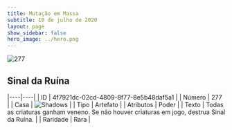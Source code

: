 ```yaml
---
title: Mutação em Massa
subtitle: 10 de julho de 2020
layout: page
show_sidebar: false
hero_image: ../hero.png
---
```


![277](https://cdn.keyforgegame.com/media/card_front/pt/479_277_445R8934758P_pt.png)

## Sinal da Ruína

|----|----|
| ID | 4f7921dc-02cd-4809-8f77-8e5b48daf5a1 |
| Número | 277 |
| Casa | ![Shadows](https://archonarcana.com/images/thumb/e/ee/Shadows.png/22px-Shadows.png "Sombras") |
| Tipo | Artefato |
| Atributos | Poder |
| Texto | Todas as criaturas ganham veneno.  Se não houver criaturas em jogo, destrua Sinal da Ruína. |
| Raridade | Rara |
